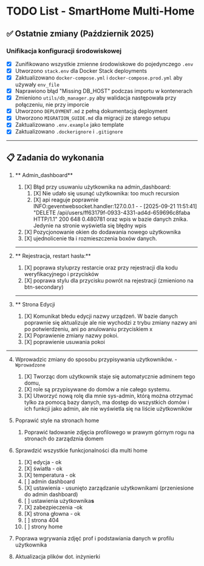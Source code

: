 # TODO List - SmartHome Multi-Home

## ✅ Ostatnie zmiany (Październik 2025)

### Unifikacja konfiguracji środowiskowej
- [X] Zunifikowano wszystkie zmienne środowiskowe do pojedynczego `.env` 
- [X] Utworzono `stack.env` dla Docker Stack deployments
- [X] Zaktualizowano `docker-compose.yml` i `docker-compose.prod.yml` aby używały `env_file`
- [X] Naprawiono błąd "Missing DB_HOST" podczas importu w kontenerach
- [X] Zmieniono `utils/db_manager.py` aby walidacja następowała przy połączeniu, nie przy imporcie
- [X] Utworzono `DEPLOYMENT.md` z pełną dokumentacją deployment
- [X] Utworzono `MIGRATION_GUIDE.md` dla migracji ze starego setupu
- [X] Zaktualizowano `.env.example` jako template
- [X] Zaktualizowano `.dockerignore` i `.gitignore`

---

## 📋 Zadania do wykonania

1. ** Admin_dashboard**

   1. [X] Błąd przy usuwaniu użytkownika na admin_dashboard:
       1. [X] Nie udało się usunąć użytkownika: too much recursion
       2. [X] api reaguje poprawnie INFO:geventwebsocket.handler:127.0.0.1 - - [2025-09-21 11:51:41] "DELETE /api/users/ff63179f-0933-4331-ad4d-659696c8faba HTTP/1.1" 200 648 0.480781 oraz wpis w bazie danych znika. Jedynie na stronie wyświetla się błędny wpis
   2. [X] Pozycjonowanie okien do dodawania nowego użytkownika
   3. [X] ujednolicenie tła i rozmieszczenia  boxów danych.

   ---
2. ** Rejestracja, restart hasła:**

   1. [X] poprawa styluprzy restarcie oraz przy rejestracji dla kodu weryfikacyjnego i przycisków
   2. [X] poprawa stylu dla przycisku powrót na rejestracji (zmieniono na btn-secondary)

   ---
3. ** Strona Edycji

   1. [X] Komunikat błedu edycji nazwy urządzeń. W bazie danych poprawnie się aktualizuje ale nie wychodzi z trybu zmiany nazwy ani po potwierdzeniu, ani po anulowaniu przyciskiem x
   2. [X] Poprawienie zmiany nazwy pokoi.
   3. [X] poprawienie usuwania pokoi

---

4. Wprowadzic zmiany do sposobu przypisywania użytkowników. - `Wprowadzone`

   1. [X] Tworząc dom użytkownik staje się automatycznie adminem tego domu,
   2. [X] role są przypisywane do domów a nie całego systemu.
   3. [X] Utworzyć nową rolę dla mnie sys-admin, którą można otrzymać tylko za pomocą bazy danych, ma dostęp do wszystkich domów i ich funkcji jako admin, ale nie wyświetla się na liście użytkowników
5. Poprawić style na stronach home

   1. Poprawić ładowanie zdjęcia profilowego w prawym górnym rogu na stronach do zarządznia domem
6. Sprawdzić wszystkie funkcjonalności dla multi home

   1. [X] edycja - ok
   2. [X] światła - ok
   3. [X] temperatura - ok
   4. [ ] admin dashboard
   5. [X] ustawienia - usunięto zarządzanie użytkownikami (przeniesione do admin dashboard)
   6. [ ] ustawienia użytkownika**s**
   7. [X] zabezpieczenia -ok
   8. [X] strona głowna - ok
   9. [ ] strona 404
   1. [ ] strony home
7. Poprawa wgrywania zdjęć prof i podstawiania danych w profilu użytkownika
8. Aktualizacja plików dot. inżynierki
